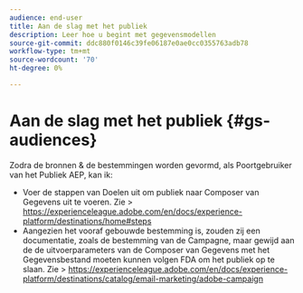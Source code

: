 ```yaml
---
audience: end-user
title: Aan de slag met het publiek
description: Leer hoe u begint met gegevensmodellen
source-git-commit: ddc880f0146c39fe06187e0ae0cc0355763adb78
workflow-type: tm+mt
source-wordcount: '70'
ht-degree: 0%

---
```


# Aan de slag met het publiek {#gs-audiences}


Zodra de bronnen &amp; de bestemmingen worden gevormd, als Poortgebruiker van het Publiek AEP, kan ik:

* Voer de stappen van Doelen uit om publiek naar Composer van Gegevens uit te voeren. Zie > https://experienceleague.adobe.com/en/docs/experience-platform/destinations/home#steps
* Aangezien het vooraf gebouwde bestemming is, zouden zij een documentatie, zoals de bestemming van de Campagne, maar gewijd aan de de uitvoerparameters van de Composer van Gegevens met het Gegevensbestand moeten kunnen volgen FDA om het publiek op te slaan. Zie > https://experienceleague.adobe.com/en/docs/experience-platform/destinations/catalog/email-marketing/adobe-campaign
